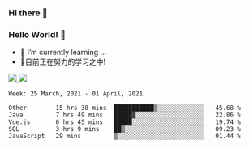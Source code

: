 ### Hi there 👋
### Hello World! 🙌

- 🌱 I’m currently learning ...
- 📖目前正在努力的学习之中!

<a href="https://github.com/anuraghazra/github-readme-stats">
  <img src="https://github-readme-stats.vercel.app/api?username=keyboardWithDream&show_icons=true&repo=github-readme-stats" />
</a>
<a href="https://github.com/anuraghazra/convoychat">
  <img src="https://github-readme-stats.vercel.app/api/top-langs/?username=keyboardWithDream&layout=compact&repo=convoychat" />
</a>



<!--START_SECTION:waka-->
```text
Week: 25 March, 2021 - 01 April, 2021

Other        15 hrs 38 mins  ███████████▒░░░░░░░░░░░░░   45.68 % 
Java         7 hrs 49 mins   █████▓░░░░░░░░░░░░░░░░░░░   22.86 % 
Vue.js       6 hrs 45 mins   █████░░░░░░░░░░░░░░░░░░░░   19.74 % 
SQL          3 hrs 9 mins    ██▒░░░░░░░░░░░░░░░░░░░░░░   09.23 % 
JavaScript   29 mins         ▒░░░░░░░░░░░░░░░░░░░░░░░░   01.44 % 
```
<!--END_SECTION:waka-->

